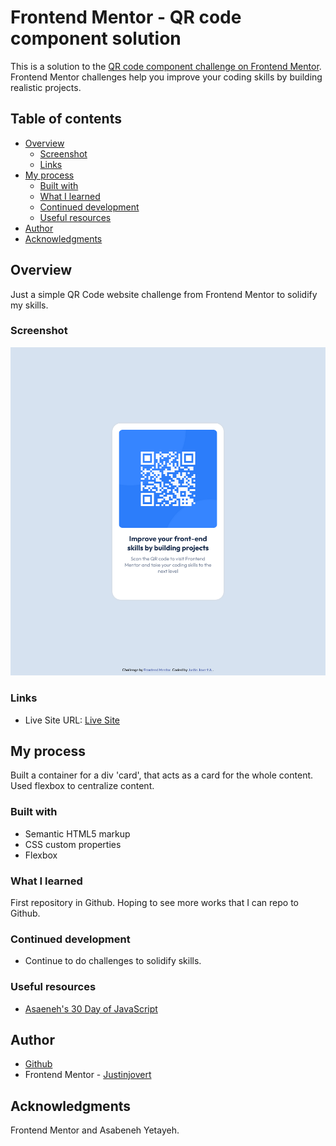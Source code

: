 # Frontend Mentor - QR code component solution

This is a solution to the [QR code component challenge on Frontend Mentor](https://www.frontendmentor.io/challenges/qr-code-component-iux_sIO_H). Frontend Mentor challenges help you improve your coding skills by building realistic projects. 

## Table of contents

- [Overview](#overview)
  - [Screenshot](#screenshot)
  - [Links](#links)
- [My process](#my-process)
  - [Built with](#built-with)
  - [What I learned](#what-i-learned)
  - [Continued development](#continued-development)
  - [Useful resources](#useful-resources)
- [Author](#author)
- [Acknowledgments](#acknowledgments)


## Overview
Just a simple QR Code website challenge from Frontend Mentor to solidify my skills. 

### Screenshot

![Screenshot](./design/screenshot.png)


### Links
- Live Site URL: [Live Site](https://justinjovert.github.io/Frontend-Mentor-QR-Code-using-Flexbox/)

## My process

Built a container for a div 'card', that acts as a card for the whole content. Used flexbox to centralize content.

### Built with

- Semantic HTML5 markup
- CSS custom properties
- Flexbox


### What I learned

First repository in Github. Hoping to see more works that I can repo to Github.


### Continued development
- Continue to do challenges to solidify skills.

### Useful resources
- [Asaeneh's 30 Day of JavaScript](https://github.com/Asabeneh/30-Days-Of-JavaScript)


## Author

- [Github](https://github.com/Justinjovert/)
- Frontend Mentor - [Justinjovert](https://www.frontendmentor.io/profile/Justinjovert)


## Acknowledgments

Frontend Mentor and Asabeneh Yetayeh.
